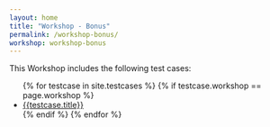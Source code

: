 ```yaml
---
layout: home
title: "Workshop - Bonus"
permalink: /workshop-bonus/
workshop: workshop-bonus
---
```

This Workshop includes the following test cases:
<ul>
{% for testcase in site.testcases %}
        {% if testcase.workshop == page.workshop %}
        <li><a href="{{ testcase.url | prepend: site.baseurl }}">{{testcase.title}}</a></li>
        {% endif %}
{% endfor %}
</ul>